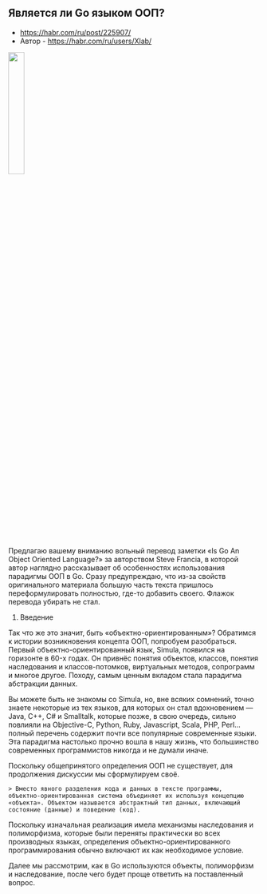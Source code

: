 ## Является ли Go языком ООП?

* https://habr.com/ru/post/225907/
* Автор - https://habr.com/ru/users/Xlab/

<img src="https://habrastorage.org/r/w1560/getpro/habr/post_images/72a/bbe/3ac/72abbe3acdc6311040c12b068fb8b95b.png"  width=25% />

Предлагаю вашему вниманию вольный перевод заметки «Is Go An Object Oriented Language?» за авторством Steve Francia, в которой автор наглядно рассказывает об особенностях использования парадигмы ООП в Go. Сразу предупреждаю, что из-за свойств оригинального материала большую часть текста пришлось переформулировать полностью, где-то добавить своего. Флажок перевода убирать не стал.

1. Введение

Так что же это значит, быть «объектно-ориентированным»? Обратимся к истории возникновения концепта ООП, попробуем разобраться.
Первый объектно-ориентированный язык, Simula, появился на горизонте в 60-x годах. Он привнёс понятия объектов, классов, понятия наследования и классов-потомков, виртуальных методов, сопрограмм и многое другое. Походу, самым ценным вкладом стала парадигма абстракции данных.

Вы можете быть не знакомы со Simula, но, вне всяких сомнений, точно знаете некоторые из тех языков, для которых он стал вдохновением — Java, C++, C# и Smalltalk, которые позже, в свою очередь, сильно повлияли на Objective-C, Python, Ruby, Javascript, Scala, PHP, Perl… полный перечень содержит почти все популярные современные языки. Эта парадигма настолько прочно вошла в нашу жизнь, что большинство современных программистов никогда и не думали иначе.

Поскольку общепринятого определения ООП не существует, для продолжения дискуссии мы сформулируем своё.

<code>&gt;
Вместо явного разделения кода и данных в тексте программы, объектно-ориентированная система объединяет их используя концепцию «объекта». Объектом называется абстрактный тип данных, включающий состояние (данные) и поведение (код).
</code>

Поскольку изначальная реализация имела механизмы наследования и полиморфизма, которые были переняты практически во всех производных языках, определения объектно-ориентированного программирования обычно включают их как необходимое условие.

Далее мы рассмотрим, как в Go используются объекты, полиморфизм и наследование, после чего будет проще ответить на поставленный вопрос.